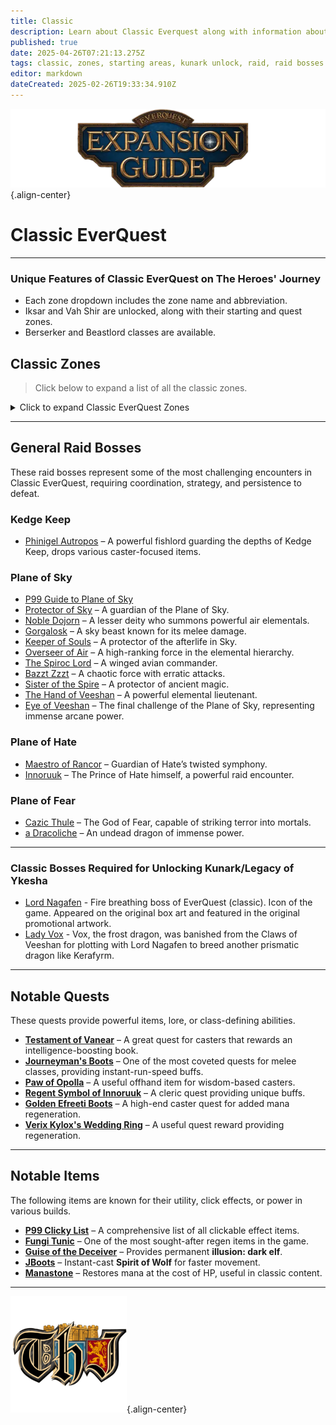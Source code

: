```yaml
---
title: Classic
description: Learn about Classic Everquest along with information about General Raid Bosses, Starting Areas, and Kunark/Ykesha Unlock.
published: true
date: 2025-04-26T07:21:13.275Z
tags: classic, zones, starting areas, kunark unlock, raid, raid bosses
editor: markdown
dateCreated: 2025-02-26T19:33:34.910Z
---
```


![expansionguidebanner.webp](/expansionguidebanner.webp){.align-center}

# **Classic EverQuest**

---

### **Unique Features of Classic EverQuest on The Heroes' Journey**
- Each zone dropdown includes the zone name and abbreviation.
- Iksar and Vah Shir are unlocked, along with their starting and quest zones.
- Berserker and Beastlord classes are available.

## **Classic Zones**
> Click below to expand a list of all the classic zones.
<details title="Classic Zones">
<summary>Click to expand Classic EverQuest Zones</summary>

- **Ak'Anon** - AK
- **Befallen** - BF
- **Blackburrow** - BB
- **Butcherblock Mountains** - BBM
- **Castle Mistmoore** - MM
- **Cazic-Thule** - CT
- **Clan RunnyEye** - RE
- **Crushbone** - CB
- **Dagnor's Cauldron** - DC
- **East Commonlands** - EC
- **East Freeport** - EFP
- **East Karana** - EK
- **Erud's Crossing** - EC
- **Erudin** - ER
- **Erudin Palace** - EP
- **Estate of Unrest** - UE
- **Everfrost Peaks** - EF
- **Freeport Sewers** - FPS
- **Gorge of King Xorbb** - Beholder
- **Greater Faydark** - GFay
- **Grobb** - GR
- **Halas** - HA
- **High Keep** - HK
- **Highpass Hold** - HP
- **Infected Paw** - IP
- **Innothule Swamp** - IS
- **Kedge Keep** - KK
- **Kerra Isle** - KI
- **Kithicor Forest** - Kith
- **Lake Rathetear** - LR
- **Lavastorm Mountains** - LM
- **Lesser Faydark** - LFay
- **Lower Guk** - LG
- **Misty Thicket** - MT
- **Nagafen's Lair** - Sol B
- **Najena** - Naj
- **Nektulos Forest** - Nek
- **Neriak Commons** - NC
- **Neriak Foreign Quarter** - NFQ
- **Neriak Third Gate** - NTG
- **North Freeport** - NFP
- **North Kaladim** - NK
- **North Karana** - NK
- **North Qeynos** - NQ
- **North Ro** - NR
- **Northern Felwithe** - NF
- **Oasis of Marr** - Oasis
- **Ocean of Tears** - OOT
- **Oggok** - OG
- **Paineel** - PN
- **Permafrost Keep** - PF
- **Plane of Fear** - PoF
- **Plane of Hate** - PoH
- **Plane of Sky** - PoS
- **Qeynos Catacombs** - QC
- **Qeynos Hills** - QH
- **Rivervale** - RV
- **Solusek's Eye** - Sol A
- **South Kaladim** - SK
- **South Karana** - SK
- **South Qeynos** - SQ
- **South Ro** - SR
- **Southern Felwithe** - SF
- **Steamfont Mountains** - SF
- **Surefall Glade** - SFG
- **Temple of Solusek Ro** - Sol B
- **The Arena** - Arena
- **The Feerrott** - Feer
- **The Rathe Mountains** - RM
- **Toxxulia Forest** - Tox
- **Upper Guk** - UG
- **West Commonlands** - WC
- **West Freeport** - WFP
- **West Karana** - WK

</details>

---
## **General Raid Bosses**
These raid bosses represent some of the most challenging encounters in Classic EverQuest, requiring coordination, strategy, and persistence to defeat.

### **Kedge Keep**
- [Phinigel Autropos](https://wiki.project1999.com/Phinigel_Autropos) – A powerful fishlord guarding the depths of Kedge Keep, drops various caster-focused items.

### **Plane of Sky**
- [P99 Guide to Plane of Sky](https://wiki.project1999.com/Plane_of_Sky)  
- [Protector of Sky](https://wiki.project1999.com/Protector_of_Sky) – A guardian of the Plane of Sky.
- [Noble Dojorn](https://wiki.project1999.com/Noble_Dojorn) – A lesser deity who summons powerful air elementals.
- [Gorgalosk](https://wiki.project1999.com/Gorgalosk) – A sky beast known for its melee damage.
- [Keeper of Souls](https://wiki.project1999.com/Keeper_of_Souls) – A protector of the afterlife in Sky.
- [Overseer of Air](https://wiki.project1999.com/Overseer_of_Air) – A high-ranking force in the elemental hierarchy.
- [The Spiroc Lord](https://wiki.project1999.com/The_Spiroc_Lord) – A winged avian commander.
- [Bazzt Zzzt](https://wiki.project1999.com/Bazzt_Zzzt) – A chaotic force with erratic attacks.
- [Sister of the Spire](https://wiki.project1999.com/Sister_of_the_Spire) – A protector of ancient magic.
- [The Hand of Veeshan](https://wiki.project1999.com/The_Hand_of_Veeshan) – A powerful elemental lieutenant.
- [Eye of Veeshan](https://wiki.project1999.com/Eye_of_Veeshan) – The final challenge of the Plane of Sky, representing immense arcane power.

### **Plane of Hate**
- [Maestro of Rancor](https://wiki.project1999.com/Maestro_of_Rancor) – Guardian of Hate’s twisted symphony.
- [Innoruuk](https://wiki.project1999.com/Innoruuk_(God)) – The Prince of Hate himself, a powerful raid encounter.

### **Plane of Fear**
- [Cazic Thule](https://wiki.project1999.com/Cazic_Thule_(God)) – The God of Fear, capable of striking terror into mortals.
- [a Dracoliche](https://wiki.project1999.com/Dracoliche) – An undead dragon of immense power.

---

### **Classic Bosses Required for Unlocking Kunark/Legacy of Ykesha**
- [Lord Nagafen](https://wiki.project1999.com/Lord_Nagafen) - Fire breathing boss of EverQuest (classic). Icon of the game. Appeared on the original box art and featured in the original promotional artwork.
- [Lady Vox](https://wiki.project1999.com/Lady_Vox) - Vox, the frost dragon, was banished from the Claws of Veeshan for plotting with Lord Nagafen to breed another prismatic dragon like Kerafyrm.

---

## **Notable Quests**
These quests provide powerful items, lore, or class-defining abilities.

- **[Testament of Vanear](https://wiki.project1999.com/Testament_of_Vanear_Quest)** – A great quest for casters that rewards an intelligence-boosting book.
- **[Journeyman's Boots](https://wiki.project1999.com/Journeyman%27s_Boots_Quest)** – One of the most coveted quests for melee classes, providing instant-run-speed buffs.
- **[Paw of Opolla](https://wiki.project1999.com/Paw_of_Opolla_Quest)** – A useful offhand item for wisdom-based casters.
- **[Regent Symbol of Innoruuk](https://wiki.project1999.com/Regent_Symbol_of_Innoruuk_Quest)** – A cleric quest providing unique buffs.
- **[Golden Efreeti Boots](https://wiki.project1999.com/Golden_Efreeti_Boots_Quest)** – A high-end caster quest for added mana regeneration.
- **[Verix Kylox's Wedding Ring](https://wiki.project1999.com/Verix_Kylox%27s_Wedding_Ring_Quest)** – A useful quest reward providing regeneration.

---

## **Notable Items**
The following items are known for their utility, click effects, or power in various builds.

- **[P99 Clicky List](https://wiki.project1999.com/Clickies)** – A comprehensive list of all clickable effect items.
- **[Fungi Tunic](https://wiki.project1999.com/Fungus_Covered_Scale_Tunic)** – One of the most sought-after regen items in the game.
- **[Guise of the Deceiver](https://wiki.project1999.com/Guise_of_the_Deceiver)** – Provides permanent **illusion: dark elf**.
- **[JBoots](https://wiki.project1999.com/Journeyman%27s_Boots_Quest)** – Instant-cast **Spirit of Wolf** for faster movement.
- **[Manastone](https://wiki.project1999.com/Manastone)** – Restores mana at the cost of HP, useful in classic content.


---

![pagebreak5.webp](/pagebreak5.webp){.align-center}
